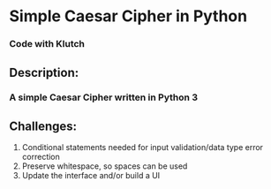 # Simple Caesar Cipher in Python
### Code with Klutch

## Description:
### A simple Caesar Cipher written in Python 3

## Challenges:
1. Conditional statements needed for input validation/data type error correction
2. Preserve whitespace, so spaces can be used
3. Update the interface and/or build a UI 

